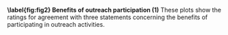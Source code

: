 **\label{fig:fig2} Benefits of outreach participation (1)** These plots show the ratings for agreement with three statements concerning the benefits of participating in outreach activities.
